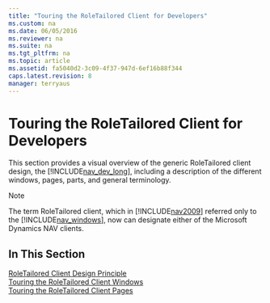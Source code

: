 ```yaml
---
title: "Touring the RoleTailored Client for Developers"
ms.custom: na
ms.date: 06/05/2016
ms.reviewer: na
ms.suite: na
ms.tgt_pltfrm: na
ms.topic: article
ms.assetid: fa5040d2-3c09-4f37-947d-6ef16b88f344
caps.latest.revision: 8
manager: terryaus
---
```

# Touring the RoleTailored Client for Developers
This section provides a visual overview of the generic RoleTailored client design, the [!INCLUDE[nav_dev_long](../dynamics-nav/includes/nav_dev_long_md.md)], including a description of the different windows, pages, parts, and general terminology.  
  
> [!NOTE]  
>  The term RoleTailored client, which in [!INCLUDE[nav2009](../dynamics-nav/includes/nav2009_md.md)] referred only to the [!INCLUDE[nav_windows](../dynamics-nav/includes/nav_windows_md.md)], now can designate either of the Microsoft Dynamics NAV clients.  
  
## In This Section  
 [RoleTailored Client Design Principle](../dynamics-nav/RoleTailored-Client-Design-Principle.md)  
  [Touring the RoleTailored Client Windows](../dynamics-nav/Touring-the-RoleTailored-Client-Windows.md)  
  [Touring the RoleTailored Client Pages](../dynamics-nav/Touring-the-RoleTailored-Client-Pages.md)